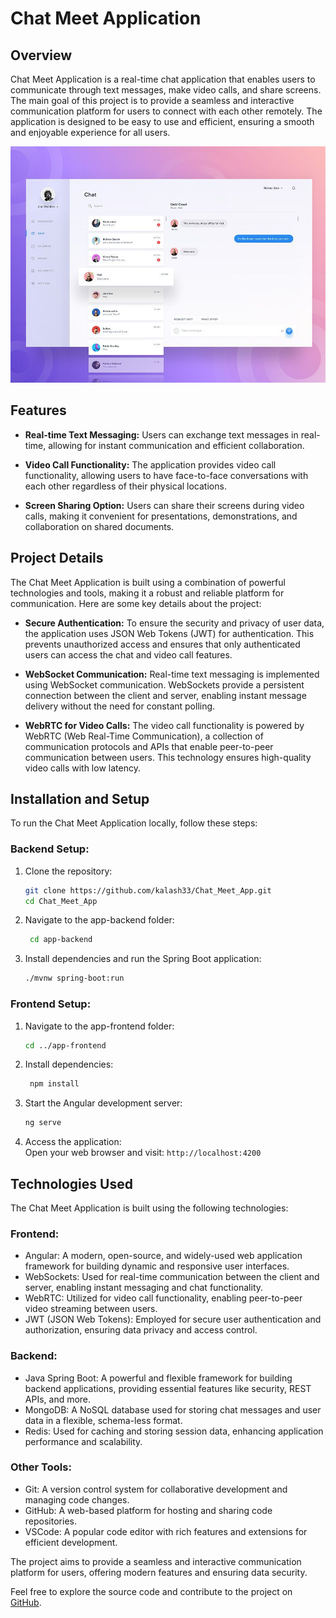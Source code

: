 # Chat Meet Application

## Overview
Chat Meet Application is a real-time chat application that enables users to communicate through text messages, make video calls, and share screens. The main goal of this project is to provide a seamless and interactive communication platform for users to connect with each other remotely. The application is designed to be easy to use and efficient, ensuring a smooth and enjoyable experience for all users.

![ChatMeet](https://github.com/MeRishi07/RealTime-Chat/blob/2da71f6a81ca85af1984d2350d7507d65510ad75/app-frontend/8e1d99171171704c393e42fd0f1b6cac.jpg)

## Features
- **Real-time Text Messaging:** Users can exchange text messages in real-time, allowing for instant communication and efficient collaboration.

- **Video Call Functionality:** The application provides video call functionality, allowing users to have face-to-face conversations with each other regardless of their physical locations.

- **Screen Sharing Option:** Users can share their screens during video calls, making it convenient for presentations, demonstrations, and collaboration on shared documents.


## Project Details
The Chat Meet Application is built using a combination of powerful technologies and tools, making it a robust and reliable platform for communication. Here are some key details about the project:

- **Secure Authentication:** To ensure the security and privacy of user data, the application uses JSON Web Tokens (JWT) for authentication. This prevents unauthorized access and ensures that only authenticated users can access the chat and video call features.

- **WebSocket Communication:** Real-time text messaging is implemented using WebSocket communication. WebSockets provide a persistent connection between the client and server, enabling instant message delivery without the need for constant polling.

- **WebRTC for Video Calls:** The video call functionality is powered by WebRTC (Web Real-Time Communication), a collection of communication protocols and APIs that enable peer-to-peer communication between users. This technology ensures high-quality video calls with low latency.

## Installation and Setup
To run the Chat Meet Application locally, follow these steps:

### Backend Setup:
1. Clone the repository:
   ```bash
   git clone https://github.com/kalash33/Chat_Meet_App.git
   cd Chat_Meet_App
   ```
2. Navigate to the app-backend folder:
   ```bash
    cd app-backend
    ```
3. Install dependencies and run the Spring Boot application:
    ```bash
    ./mvnw spring-boot:run
    ```

### Frontend Setup:
1. Navigate to the app-frontend folder:
   ```bash
   cd ../app-frontend
   ```
2. Install dependencies:
   ```bash
    npm install
    ```
3. Start the Angular development server:
    ```bash
    ng serve
    ```
4. Access the application:      
Open your web browser and visit: `http://localhost:4200 `
            
## Technologies Used

The Chat Meet Application is built using the following technologies:

### Frontend:
- Angular: A modern, open-source, and widely-used web application framework for building dynamic and responsive user interfaces.
- WebSockets: Used for real-time communication between the client and server, enabling instant messaging and chat functionality.
- WebRTC: Utilized for video call functionality, enabling peer-to-peer video streaming between users.
- JWT (JSON Web Tokens): Employed for secure user authentication and authorization, ensuring data privacy and access control.

### Backend:
- Java Spring Boot: A powerful and flexible framework for building backend applications, providing essential features like security, REST APIs, and more.
- MongoDB: A NoSQL database used for storing chat messages and user data in a flexible, schema-less format.
- Redis: Used for caching and storing session data, enhancing application performance and scalability.

### Other Tools:
- Git: A version control system for collaborative development and managing code changes.
- GitHub: A web-based platform for hosting and sharing code repositories.
- VSCode: A popular code editor with rich features and extensions for efficient development.


The project aims to provide a seamless and interactive communication platform for users, offering modern features and ensuring data security.

Feel free to explore the source code and contribute to the project on [GitHub](https://github.com/kalash33/Chat_Meet_App).

